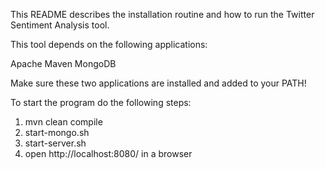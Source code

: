 This README describes the installation routine and how to run the Twitter Sentiment Analysis tool.

This tool depends on the following applications:

Apache Maven
MongoDB

Make sure these two applications are installed and added to your PATH!

To start the program do the following steps:

1. mvn clean compile
2. start-mongo.sh
3. start-server.sh
4. open http://localhost:8080/ in a browser